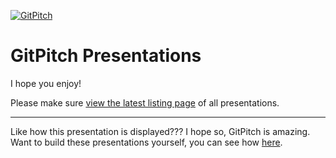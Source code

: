 [![GitPitch](https://gitpitch.com/assets/badge.svg)](https://gitpitch.com/gitpitch/in-60-seconds/master?grs=github)

# GitPitch Presentations

I hope you enjoy!

Please make sure [view the latest listing page](https://github.com/kenmaglio/git-pitch/blob/master/LISTING.md) of all presentations.

---

Like how this presentation is displayed??? I hope so, GitPitch is amazing. Want to build these presentations yourself, you can see how [here](https://gitpitch.com/docs/getting-started/tutorial).
